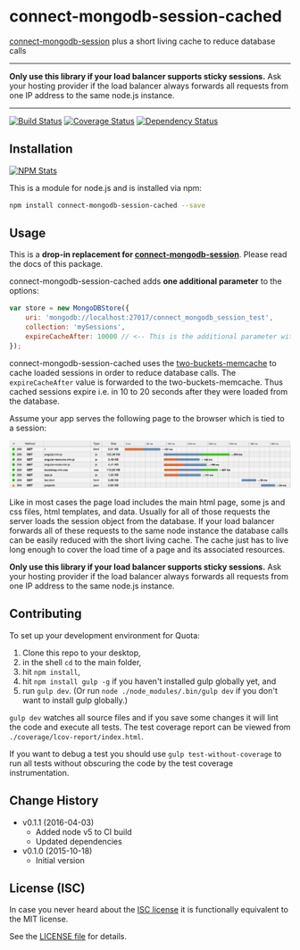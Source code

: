# connect-mongodb-session-cached

[connect-mongodb-session](https://www.npmjs.com/package/connect-mongodb-session) plus a short living cache to reduce database calls

---

**Only use this library if your load balancer supports sticky sessions.** Ask your hosting provider if the load balancer always forwards all requests from one IP address to the same node.js instance.

---

[![Build Status](https://travis-ci.org/analog-nico/connect-mongodb-session-cached.svg?branch=master)](https://travis-ci.org/analog-nico/connect-mongodb-session-cached) [![Coverage Status](https://coveralls.io/repos/analog-nico/connect-mongodb-session-cached/badge.svg?branch=master&service=github)](https://coveralls.io/github/analog-nico/connect-mongodb-session-cached?branch=master) [![Dependency Status](https://david-dm.org/analog-nico/connect-mongodb-session-cached.svg)](https://david-dm.org/analog-nico/connect-mongodb-session-cached)

## Installation

[![NPM Stats](https://nodei.co/npm/connect-mongodb-session-cached.png?downloads=true)](https://npmjs.org/package/connect-mongodb-session-cached)

This is a module for node.js and is installed via npm:

``` bash
npm install connect-mongodb-session-cached --save
```

## Usage

This is a **drop-in replacement for [connect-mongodb-session](https://www.npmjs.com/package/connect-mongodb-session)**. Please read the docs of this package.

connect-mongodb-session-cached adds **one additional parameter** to the options:

``` js
var store = new MongoDBStore({
    uri: 'mongodb://localhost:27017/connect_mongodb_session_test',
    collection: 'mySessions',
    expireCacheAfter: 10000 // <-- This is the additional parameter with its default value.
});
```

connect-mongodb-session-cached uses the [two-buckets-memcache](https://www.npmjs.com/package/two-buckets-memcache) to cache loaded sessions in order to reduce database calls. The `expireCacheAfter` value is forwarded to the two-buckets-memcache. Thus cached sessions expire i.e. in 10 to 20 seconds after they were loaded from the database.

Assume your app serves the following page to the browser which is tied to a session:

![Page Load Timeline](img/timeline.png)

Like in most cases the page load includes the main html page, some js and css files, html templates, and data. Usually for all of those requests the server loads the session object from the database. If your load balancer forwards all of these requests to the same node instance the database calls can be easily reduced with the short living cache. The cache just has to live long enough to cover the load time of a page and its associated resources.

**Only use this library if your load balancer supports sticky sessions.** Ask your hosting provider if the load balancer always forwards all requests from one IP address to the same node.js instance.

## Contributing

To set up your development environment for Quota:

1. Clone this repo to your desktop,
2. in the shell `cd` to the main folder,
3. hit `npm install`,
4. hit `npm install gulp -g` if you haven't installed gulp globally yet, and
5. run `gulp dev`. (Or run `node ./node_modules/.bin/gulp dev` if you don't want to install gulp globally.)

`gulp dev` watches all source files and if you save some changes it will lint the code and execute all tests. The test coverage report can be viewed from `./coverage/lcov-report/index.html`.

If you want to debug a test you should use `gulp test-without-coverage` to run all tests without obscuring the code by the test coverage instrumentation.

## Change History

- v0.1.1 (2016-04-03)
    - Added node v5 to CI build
    - Updated dependencies
- v0.1.0 (2015-10-18)
    - Initial version

## License (ISC)

In case you never heard about the [ISC license](http://en.wikipedia.org/wiki/ISC_license) it is functionally equivalent to the MIT license.

See the [LICENSE file](LICENSE) for details.
